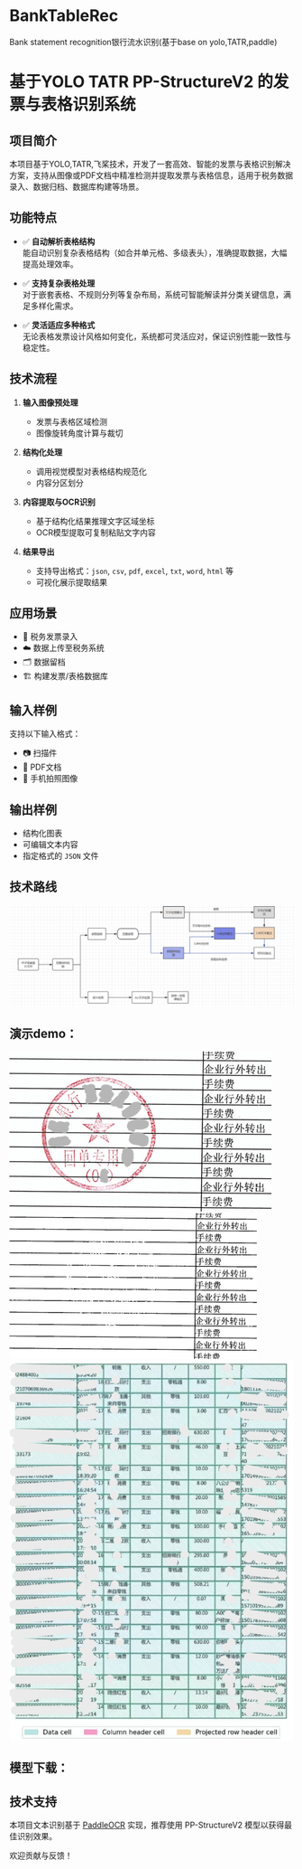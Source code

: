 # BankTableRec
Bank statement recognition银行流水识别(基于base on yolo,TATR,paddle)

# 基于YOLO TATR PP-StructureV2 的发票与表格识别系统

## 项目简介

本项目基于YOLO,TATR,飞桨技术，开发了一套高效、智能的发票与表格识别解决方案，支持从图像或PDF文档中精准检测并提取发票与表格信息，适用于税务数据录入、数据归档、数据库构建等场景。

## 功能特点

- ✅ **自动解析表格结构**  
  能自动识别复杂表格结构（如合并单元格、多级表头），准确提取数据，大幅提高处理效率。

- ✅ **支持复杂表格处理**  
  对于嵌套表格、不规则分列等复杂布局，系统可智能解读并分类关键信息，满足多样化需求。

- ✅ **灵活适应多种格式**  
  无论表格发票设计风格如何变化，系统都可灵活应对，保证识别性能一致性与稳定性。

## 技术流程

1. **输入图像预处理**  
   - 发票与表格区域检测  
   - 图像旋转角度计算与裁切

2. **结构化处理**  
   - 调用视觉模型对表格结构规范化  
   - 内容分区划分

3. **内容提取与OCR识别**  
   - 基于结构化结果推理文字区域坐标  
   - OCR模型提取可复制粘贴文字内容

4. **结果导出**  
   - 支持导出格式：`json`, `csv`, `pdf`, `excel`, `txt`, `word`, `html` 等  
   - 可视化展示提取结果

## 应用场景

- 📄 税务发票录入  
- ☁️ 数据上传至税务系统  
- 🗂 数据留档  
- 🏗 构建发票/表格数据库  

## 输入样例

支持以下输入格式：

- 📷 扫描件
- 📄 PDF文档
- 📱 手机拍照图像

## 输出样例

- 结构化图表
- 可编辑文本内容
- 指定格式的 `JSON` 文件

## 技术路线

![发票识别流程图](img/1.png)

## 演示demo：

![demo1](img/demo1.png)
![demo2](img/demo2.png)
![demo3](img/demo3.png)

## 模型下载：

## 技术支持

本项目文本识别基于 [PaddleOCR](https://github.com/PaddlePaddle/PaddleOCR) 实现，推荐使用 PP-StructureV2 模型以获得最佳识别效果。

欢迎贡献与反馈！
